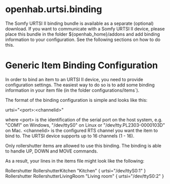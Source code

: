 openhab.urtsi.binding
=====================
The Somfy URTSI II binding bundle is available as a separate (optional) download. If you want to communicate with a Somfy URTSI II device, please place this bundle in the folder ${openhab_home}/addons and add binding information to your configuration. See the following sections on how to do this.

Generic Item Binding Configuration
=====================
In order to bind an item to an URTSI II device, you need to provide configuration settings. The easiest way to do so is to add some binding information in your item file (in the folder configurations/items`).

The format of the binding configuration is simple and looks like this:

urtsi="\<port\>:\<channelid\>"

where \<port\> is the identification of the serial port on the host system, e.g. "COM1" on Windows, "/dev/ttyS0" on Linux or "/dev/tty.PL2303-0000103D" on Mac.
\<channelid\> is the configured RTS channel you want the item to bind to. The URTSI device supports up to 16 channels (1 - 16).

Only rollershutter items are allowed to use this binding. The binding is able to handle UP, DOWN and MOVE commands.

As a result, your lines in the items file might look like the following:

Rollershutter RollershutterKitchen   		"Kitchen"               { urtsi="/dev/ttyS0:1" }
Rollershutter RollershutterLivingRoom   "Living room"           { urtsi="/dev/ttyS0:2" }
